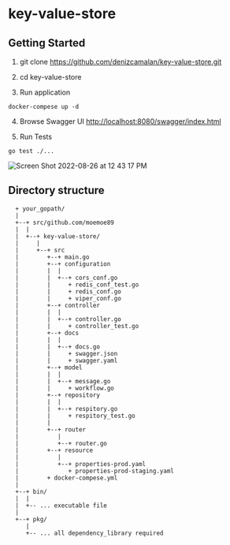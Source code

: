 # key-value-store

## Getting Started

1. git clone https://github.com/denizcamalan/key-value-store.git

2. cd  key-value-store

3. Run application
```
docker-compese up -d
```
4.  Browse Swagger UI [http://localhost:8080/swagger/index.html](http://localhost:8080/swagger/index.html)

5. Run Tests
```
go test ./...
```
![Screen Shot 2022-08-26 at 12 43 17 PM](https://user-images.githubusercontent.com/79871039/186877246-238ddaf8-4482-43b7-b767-472aa5d69d4f.png)

## Directory structure

```
  + your_gopath/
  |
  +--+ src/github.com/moemoe89
  |  |
  |  +--+ key-value-store/
  |     |
  |     +--+ src
  |        +--+ main.go
  |        +--+ configuration
  |        |  |
  |        |  +--+ cors_conf.go
  |        |     + redis_conf_test.go
  |        |     + redis_conf.go
  |        |     + viper_conf.go
  |        +--+ controller
  |        |  |
  |        |  +--+ controller.go
  |        |     + controller_test.go
  |        +--+ docs
  |        |  |
  |        |  +--+ docs.go
  |        |     + swagger.json
  |        |     + swagger.yaml
  |        +--+ model
  |        |  |
  |        |  +--+ message.go
  |        |     + workflow.go
  |        +--+ repository
  |        |  |
  |        |  +--+ respitory.go
  |        |     + respitory_test.go
  |        |
  |        +--+ router
  |           |
  |           +--+ router.go
  |        +--+ resource
  |           |
  |           +--+ properties-prod.yaml
  |              + properties-prod-staging.yaml
  |        + docker-compese.yml
  |        
  +--+ bin/
  |  |
  |  +-- ... executable file
  |
  +--+ pkg/
     |
     +-- ... all dependency_library required
```
